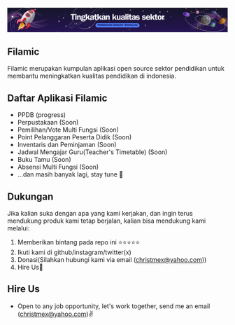 ![Filamic Banner](https://github.com/filamic/ppdb/raw/main/public/img/banner.png)

## Filamic

Filamic merupakan kumpulan aplikasi open source sektor pendidikan untuk membantu meningkatkan kualitas pendidikan di indonesia.

## Daftar Aplikasi Filamic
- PPDB (progress)
- Perpustakaan (Soon)
- Pemilihan/Vote Multi Fungsi (Soon)
- Point Pelanggaran Peserta Didik (Soon)
- Inventaris dan Peminjaman (Soon)
- Jadwal Mengajar Guru(Teacher's Timetable) (Soon)
- Buku Tamu (Soon)
- Absensi Multi Fungsi (Soon)
- ...dan masih banyak lagi, stay tune 👐

## Dukungan

Jika kalian suka dengan apa yang kami kerjakan, dan ingin terus mendukung produk kami tetap berjalan, kalian bisa mendukung kami melalui:
1. Memberikan bintang pada repo ini ⭐⭐⭐⭐⭐
2. Ikuti kami di github/instagram/twitter(x)
3. Donasi(Silahkan hubungi kami via email (christmex@yahoo.com))
4. Hire Us💸
   
## Hire Us
- Open to any job opportunity, let's work together, send me an email (christmex@yahoo.com)✌️
